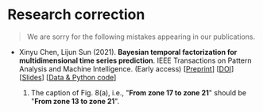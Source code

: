 # Research correction

> We are sorry for the following mistakes appearing in our publications.

- Xinyu Chen, Lijun Sun (2021). **Bayesian temporal factorization for multidimensional time series prediction**. IEEE Transactions on Pattern Analysis and Machine Intelligence. (Early access) [[Preprint](https://arxiv.org/abs/1910.06366v2)] [[DOI](https://doi.org/10.1109/TPAMI.2021.3066551)] [[Slides](https://doi.org/10.5281/zenodo.4693404)] [[Data & Python code](https://github.com/xinychen/transdim)]

  1. The caption of Fig. 8(a), i.e., "**From zone 17 to zone 21**" should be "**From zone 13 to zone 21**".

